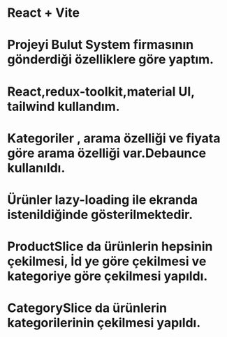 # React + Vite

# Projeyi Bulut System firmasının gönderdiği özelliklere göre yaptım.

# React,redux-toolkit,material UI, tailwind kullandım.

# Kategoriler , arama özelliği  ve fiyata göre arama özelliği var.Debaunce kullanıldı.

# Ürünler lazy-loading ile ekranda istenildiğinde gösterilmektedir.

# ProductSlice da ürünlerin hepsinin çekilmesi, İd ye göre çekilmesi ve kategoriye göre çekilmesi yapıldı.

# CategorySlice da ürünlerin kategorilerinin çekilmesi yapıldı.


